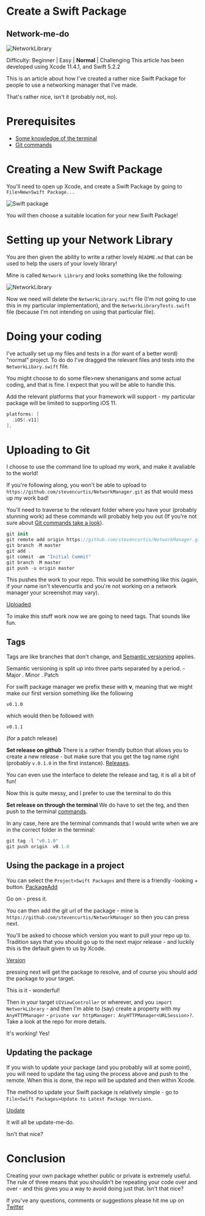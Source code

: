# Create a Swift Package
## Network-me-do

![NetworkLibrary](Images/NetworkLibrary.png)<br/>

Difficulty: Beginner | Easy | **Normal** | Challenging
This article has been developed using Xcode 11.4.1, and Swift 5.2.2

This is an article about how I've created a rather nice Swift Package for people to use a networking manager that I've made. 

That's rather nice, isn't it (probably not, no).

# Prerequisites
- [Some knowledge of the terminal](https://medium.com/@stevenpcurtis.sc/the-mac-terminal-998eb9f42b5)
- [Git commands](https://medium.com/@stevenpcurtis.sc/common-git-commands-4663bab829c6)

# Creating a New Swift Package
You'll need to open up Xcode, and create a Swift Package by going to `File>New>Swift Package...`

![Swift package](Images/SwiftPackage.png)<br/>

You will then choose a suitable location for your new Swift Package!

# Setting up your Network Library
You are then given the ability to write a rather lovely `README.md` that can be used to help the users of your lovely library!

Mine is called `Network Library` and looks something like the following:

![NetworkLibrary](Images/NetworkLibrary.png)<br/>

Now we need will delete the `NetworkLibrary.swift` file (I'm not going to use this in my particular implementation), and the `NetworkLibraryTests.swift` file (because I'm not intending on using that particular file).

# Doing your coding
I've actually set up my files and tests in a (for want of a better word) "normal" project. To do do I've dragged the relevant files and tests into the `NetworkLibary.swift` file.

You might choose to do some file>new shenanigans and some actual coding, and that is fine. I expect that you will be able to handle this. 

Add the relevant platforms that your framework will support - my particular package will be limited to supporting iOS 11.

```swift
platforms: [
  .iOS(.v11)
],
```

# Uploading to Git
I choose to use the command line to upload my work, and make it avaliable to the world!

If you're following along, you won't be able to upload to `https://github.com/stevencurtis/NetworkManager.git` as that would mess up my work bad!

You'll need to traverse to the relevant folder where you have your (probably stunning work) ad these commands will probably help you out (If you're not sure about [Git commands take a look](https://medium.com/@stevenpcurtis.sc/common-git-commands-4663bab829c6)).

```swift
git init
git remote add origin https://github.com/stevencurtis/NetworkManager.git
git branch -M master
git add .
git commit -am "Initial Commit"
git branch -M master
git push -u origin master
```

This pushes the work to your repo. This would be something like this (again, if your name isn't stevencurtis and you're not working on a network manager your screenshot may vary).

[Uploaded](Images/Uploaded.png) 

To imake this stuff work now we are going to need tags. That sounds like fun.

## Tags
Tags are like branches that don't change, and [Semantic versioning](https://medium.com/@stevenpcurtis.sc/upgrade-to-semantic-versioning-31342b11ce97) applies.

Semantic versioning is split up into three parts separated by a period. -  Major . Minor . Patch

For swift package manager we prefix these with **v**, meaning that we might make our first version something like the following

`v0.1.0`

which would then be followed with 

`v0.1.1`

(for a patch release)

**Set release on github**
There is a rather friendly button that allows you to create a new release - but make sure that you get the tag name right (probably `v.0.1.0` in the first instance).
 [Releases](Images/Releases.png).
 
 You can even use the interface to delete the release and tag, it is all a bit of fun!

Now this is quite messy, and I prefer to use the terminal to do this

**Set release on through the terminal**
We do have to set the teg, and then push to the terminal [commands](https://www.drupixels.com/blog/git-tags-guide-create-delete-push-tags-remote-and-much-more).

In any case, here are the terminal commands that I would write when we are in the correct folder in the terminal:

```swift
git tag -l "v0.1.0"
git push origin  v0.1.0
```

## Using the package in a project
You can select the `Project>Swift Packages` and there is a friendly -looking + button. 
 [PackageAdd](Images/PackageAdd.png)
 
 Go on - press it.
 
 You can then add the git url of the package - mine is `https://github.com/stevencurtis/NetworkManager` so then you can press next.
 
 You'll be asked to choose which version you want to pull your repo up to. Tradition says that you should go up to the next major release - and luckily this is the default given to us by Xcode.
 
 [Version](Images/Version.png)
 
pressing next will get the package to resolve, and of course you should add the package to your target. 

This is it - wonderful!

Then in your target `UIViewController` or wherever, and you `import NetworkLibrary` - and then I'm able to (say) create a property with my `AnyHTTPManager` - `private var httpManager: AnyHTTPManager<URLSession>?`. Take a look at the repo for more details.

It's working! Yes!

## Updating the package
If you wish to update your package (and you probably will at some point), you will need to update the tag using the process above and push to the remote. When this is done, the repo will be updated and then within Xcode.

The method to update your Swift package is relatively simple - go to `File>Swift Packages>Update to Latest Package Versions`.

 [Update](Images/Update.png)

It will all be update-me-do. 

Isn't that nice?

# Conclusion
Creating your own package whether public or private is extremely useful. The rule of three means that you shouldn't be repeating your code over and over - and this gives you a way to avoid doing just that. Isn't that nice?

If you've any questions, comments or suggestions please hit me up on [Twitter](https://twitter.com/stevenpcurtis) 

